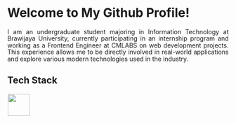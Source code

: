# Welcome to My Github Profile!
<p align="justify" style="line-height: 1.1;">
I am an undergraduate student majoring in Information Technology at Brawijaya University, currently participating in an internship program and working as a Frontend Engineer at CMLABS on web development projects. This experience allows me to be directly involved in real-world applications and explore various modern technologies used in the industry.
</p>





## Tech Stack
  <img src="https://skillicons.dev/icons?i=javascript,cpp,html,css,nodejs,react,bootstrap,photoshop,python,flutter,debian,tailwind,php,docker,figma" height="50" style="margin: 1px"/> 
</p>







